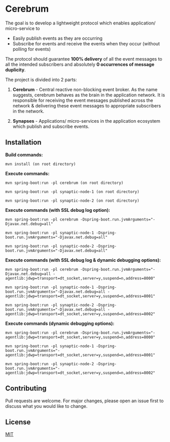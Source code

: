 # Cerebrum

The goal is to develop a lightweight protocol which enables application/ micro-service to
- Easily publish events as they are occurring
- Subscribe for events and receive the events when they occur (without polling for events)

The protocol should guarantee **100% delivery** of all the event messages to all the intended subscribers and absolutely **0 occurrences of message duplicity**.

The project is divided into 2 parts: 

1. **Cerebrum** - Central reactive non-blocking event broker. As the name suggests, cerebrum behaves as the brain in the application network. It is responsible for receiving the event messages published across the network & delivering these event messages to appropriate subscribers in the network.

2. **Synapses** - Applications/ micro-services in the application ecosystem which publish and subscribe events.

## Installation

**Build commands:**
```
mvn install (on root directory)
```
**Execute commands:**
```
mvn spring-boot:run -pl cerebrum (on root directory)

mvn spring-boot:run -pl synaptic-node-1 (on root directory)

mvn spring-boot:run -pl synaptic-node-2 (on root directory)
```
**Execute commands (with SSL debug log option):**
```
mvn spring-boot:run -pl cerebrum -Dspring-boot.run.jvmArguments="-Djavax.net.debug=all"

mvn spring-boot:run -pl synaptic-node-1 -Dspring-boot.run.jvmArguments="-Djavax.net.debug=all"

mvn spring-boot:run -pl synaptic-node-2 -Dspring-boot.run.jvmArguments="-Djavax.net.debug=all"
```

**Execute commands (with SSL debug log & dynamic debugging options):**
```
mvn spring-boot:run -pl cerebrum -Dspring-boot.run.jvmArguments="-Djavax.net.debug=all -agentlib:jdwp=transport=dt_socket,server=y,suspend=n,address=8000"

mvn spring-boot:run -pl synaptic-node-1 -Dspring-boot.run.jvmArguments="-Djavax.net.debug=all -agentlib:jdwp=transport=dt_socket,server=y,suspend=n,address=8001"

mvn spring-boot:run -pl synaptic-node-2 -Dspring-boot.run.jvmArguments="-Djavax.net.debug=all -agentlib:jdwp=transport=dt_socket,server=y,suspend=n,address=8002"
```

**Execute commands (dynamic debugging options):**
```
mvn spring-boot:run -pl cerebrum -Dspring-boot.run.jvmArguments="-agentlib:jdwp=transport=dt_socket,server=y,suspend=n,address=8000"

mvn spring-boot:run -pl synaptic-node-1 -Dspring-boot.run.jvmArguments="-agentlib:jdwp=transport=dt_socket,server=y,suspend=n,address=8001"

mvn spring-boot:run -pl synaptic-node-2 -Dspring-boot.run.jvmArguments="-agentlib:jdwp=transport=dt_socket,server=y,suspend=n,address=8002"
```


## Contributing

Pull requests are welcome. For major changes, please open an issue first
to discuss what you would like to change.

## License

[MIT](https://choosealicense.com/licenses/mit/)
